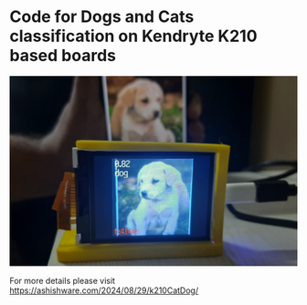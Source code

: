 # Code for Dogs and Cats classification on Kendryte K210 based boards

![Classifier in action on Maix Doc M1](k210_classifier.png)

For more details please visit https://ashishware.com/2024/08/29/k210CatDog/
